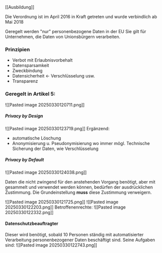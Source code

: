 [[Ausbildung]]

Die Verordnung ist im April 2016 in Kraft getreten und wurde verbindlich ab Mai 2018

Geregelt werden "nur" personenbezogene Daten in der EU
Sie gilt für Unternehmen, die Daten von Unionsbürgern verarbeiten.
### Prinzipien
- Verbot mit Erlaubnisvorbehalt
- Datensparsamkeit
- Zweckbindung
- Datensicherheit <- Verschlüsselung usw. 
- Transparenz

### Geregelt in Artikel 5:
![[Pasted image 20250330120711.png]]

##### Privacy by Design
![[Pasted image 20250330123719.png]]
Ergänzend:
- automatische Löschung
- Anonymisierung u. Pseudonymisierung wo immer mögl.
Technische Sicherung der Daten, wie Verschlüsselung

##### Privacy by Default
  ![[Pasted image 20250330124038.png]]

Daten die nicht zwingend für den anstehenden Vorgang benötigt, aber mit gesammelt und verwendet werden können, bedürfen der ausdrücklichen Zustimmung. Die Grundeinstellung **muss** diese Zustimmung verweigern.

![[Pasted image 20250330121725.png]]
![[Pasted image 20250330122203.png]]
Betroffenenrechte:
![[Pasted image 20250330122332.png]]

#### Datenschutzbeauftragter

Dieser wird benötigt, sobald 10 Personen ständig mit automatisierter Verarbeitung personenbezogener Daten beschäftigt sind. Seine Aufgaben sind:
![[Pasted image 20250330122743.png]]


